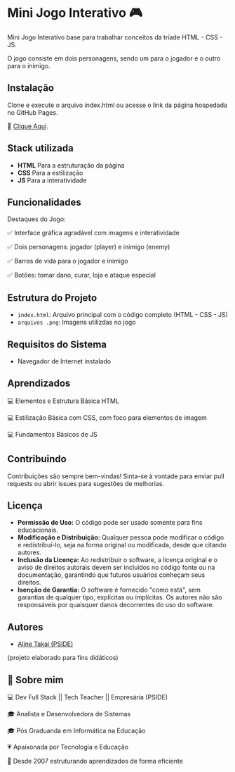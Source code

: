 
# Mini Jogo Interativo 🎮

Mini Jogo Interativo base para trabalhar conceitos da tríade HTML - CSS - JS.

O jogo consiste em dois personagens, sendo um para o jogador e o outro para o inimigo.










## Instalação

Clone e execute o arquivo index.html ou acesse o link da página hospedada no GitHub Pages.

🔗 [Clique Aqui](https://alinetakai.github.io/mini-jogo-interativo/).

    
## Stack utilizada

- **HTML** Para a estruturação da página
- **CSS** Para a estilização
- **JS** Para a interatividade


## Funcionalidades

Destaques do Jogo:

✅ Interface gráfica agradável com imagens e interatividade

✅ Dois personagens: jogador (player) e inimigo (enemy)

✅ Barras de vida para o jogador e inimigo

✅ Botões: tomar dano, curar, loja e ataque especial

## Estrutura do Projeto

- ``index.html``: Arquivo principal com o código completo (HTML - CSS - JS)
- ``arquivos .png``: Imagens utilizdas no jogo

## Requisitos do Sistema

- Navegador de Internet instalado
## Aprendizados

💻 Elementos e Estrutura Básica HTML

💻 Estilização Básica com CSS, com foco para elementos de imagem

💻 Fundamentos Básicos de JS



## Contribuindo

Contribuições são sempre bem-vindas! Sinta-se à vontade para enviar pull requests ou abrir issues para sugestões de melhorias.


## Licença

- **Permissão de Uso:** O código pode ser usado somente para fins educacionais.
- **Modificação e Distribuição:** Qualquer pessoa pode modificar o código e redistribuí-lo, seja na forma original ou modificada, desde que citando autores.
- **Inclusão da Licença:** Ao redistribuir o software, a licença original e o aviso de direitos autorais devem ser incluídos no código fonte ou na documentação, garantindo que futuros usuários conheçam seus direitos.
- **Isenção de Garantia:** O software é fornecido "como está", sem garantias de qualquer tipo, explícitas ou implícitas. Os autores não são responsáveis por quaisquer danos decorrentes do uso do software.

## Autores

- [Aline Takai (PSIDE)](https://github.com/alinetakai)

(projeto elaborado para fins didáticos)


## 🚀 Sobre mim

💻 Dev Full Stack || Tech Teacher || Empresária (PSIDE)

🎓 Analista e Desenvolvedora de Sistemas

🎓 Pós Graduanda em Informática na Educação

💗 Apaixonada por Tecnologia e Educação

🚀 Desde 2007 estruturando aprendizados de forma eficiente

